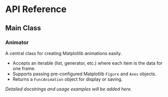 # API Reference

## Main Class

### Animator

A central class for creating Matplotlib animations easily.

- Accepts an iterable (list, generator, etc.) where each item is the data for one frame.
- Supports passing pre-configured Matplotlib `Figure` and `Axes` objects.
- Returns a `FuncAnimation` object for display or saving.

_Detailed docstrings and usage examples will be added here._
